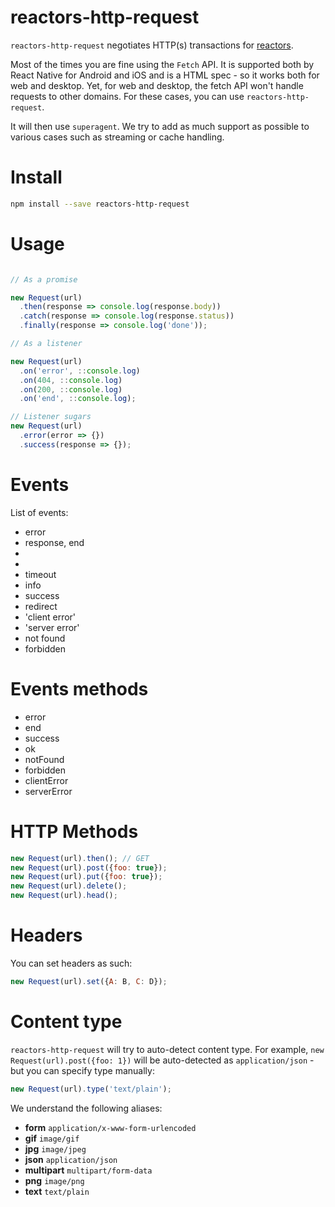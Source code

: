 reactors-http-request
===

`reactors-http-request` negotiates HTTP(s) transactions for [reactors](https://github.com/co2-git/recactors).

Most of the times you are fine using the `Fetch` API. It is supported both by React Native for Android and iOS and is a HTML spec - so it works both for web and desktop. Yet, for web and desktop, the fetch API won't handle requests to other domains. For these cases, you can use `reactors-http-request`.

It will then use `superagent`. We try to add as much support as possible to various cases such as streaming or cache handling.

# Install

```bash
npm install --save reactors-http-request
```

# Usage

```javascript

// As a promise

new Request(url)
  .then(response => console.log(response.body))
  .catch(response => console.log(response.status))
  .finally(response => console.log('done'));

// As a listener

new Request(url)
  .on('error', ::console.log)
  .on(404, ::console.log)
  .on(200, ::console.log)
  .on('end', ::console.log);

// Listener sugars
new Request(url)
  .error(error => {})
  .success(response => {});
```

# Events

List of events:

- error
- response, end
- <status code>
- <status message>
- timeout
- info
- success
- redirect
- 'client error'
- 'server error'
- not found
- forbidden

# Events methods

- error
- end
- success
- ok
- notFound
- forbidden
- clientError
- serverError

# HTTP Methods

```javascript
new Request(url).then(); // GET
new Request(url).post({foo: true});
new Request(url).put({foo: true});
new Request(url).delete();
new Request(url).head();
```

# Headers

You can set headers as such:

```javascript
new Request(url).set({A: B, C: D});
```

# Content type

`reactors-http-request` will try to auto-detect content type. For example, `new Request(url).post({foo: 1})` will be auto-detected as `application/json` - but you can specify type manually:

```javascript
new Request(url).type('text/plain');
```

We understand the following aliases:

- **form** `application/x-www-form-urlencoded`
- **gif** `image/gif`
- **jpg** `image/jpeg`
- **json** `application/json`
- **multipart** `multipart/form-data`
- **png** `image/png`
- **text** `text/plain`
